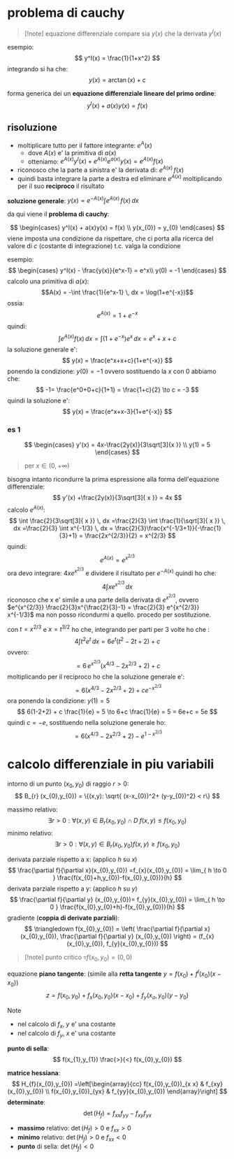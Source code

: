 # problema di cauchy
>[!note] equazione differenziale
> compare sia $y(x)$ che la derivata $y^I(x)$

esempio:
$$
y^I(x) = \frac{1}{1+x^2} 
$$
integrando si ha che: 
$$
y(x) = \arctan(x) + c
$$

forma generica dei un **equazione differenziale lineare del primo ordine**:
$$
y^I(x) + a(x)y(x) = f(x)
$$
## risoluzione
* moltiplicare tutto per il fattore integrante: $e^A(x)$
	* dove $A(x)$ e' la primitiva di $a(x)$
	* otteniamo: $e^{A(x)} y^{I}(x) + e^{A(x)} e^{a(x)}y(x) = e^{A(x)} f(x)$
* riconosco che la parte a sinistra e' la derivata di: $e^{A(x)} \, f(x)$
* quindi basta integrare la parte a destra ed eliminare $e^{A(x)}$ moltiplicando per il suo **reciproco** il risultato

**soluzione generale**: $y(x) = e^{-A(x)} \int e^{A(x)} \, f(x) \, dx$

da qui viene il **problema di cauchy**:


$$
\begin{cases}
y^I(x) + a(x)y(x) = f(x) \\
y(x_{0}) = y_{0}
\end{cases}
$$
viene imposta una condizione da rispettare, che ci porta alla ricerca del valore di $c$ (costante di integrazione) t.c. valga la condizione

esempio:
$$
\begin{cases}
y^I(x) - \frac{y(x)}{e^x-1} = e^x\\
y(0) = -1
\end{cases}
$$
calcolo una primitiva di $a(x)$:
$$A(x) = -\int \frac{1}{e^x-1} \, dx = \log(1+e^{-x})$$
ossia:
$$
e^{A(x)} = 1+e^{-x}
$$
quindi:
$$
\int e^{A(x)} f(x) \, dx = \int  (1+e^{-x})e^x \, dx = e^x+x+c
$$
la soluzione generale e':
$$
y(x) = \frac{e^x+x+c}{1+e^{-x}}
$$
ponendo la condizione: $y(0) = -1$
ovvero sostituendo la $x$ con $0$ abbiamo che:
$$
-1= \frac{e^0+0+c}{1+1} = \frac{1+c}{2} \to c = -3
$$
quindi la soluzione e':
$$
y(x) = \frac{e^x+x-3}{1+e^{-x}}
$$

### es 1
$$
\begin{cases}
y'(x) = 4x-\frac{2y(x)}{3\sqrt[3]{x  }} \\
y(1) = 5
\end{cases}
$$
> per $x\in (0,+\infty)$

bisogna intanto ricondurre la prima espressione alla forma dell'equazione differenziale:
$$
y'(x) +\frac{2y(x)}{3\sqrt[3]{ x }} = 4x
$$
calcolo $e^{A(x)}$:
$$
\int  \frac{2}{3\sqrt[3]{ x }} \, dx  =\frac{2}{3} \int \frac{1}{\sqrt[3]{ x }} \, dx =\frac{2}{3} \int x^{-1/3} \, dx  = \frac{2}{3}\frac{x^{-1/3+1}}{-\frac{1}{3}+1} = \frac{2x^{2/3}}{2} = x^{2/3}
$$
quindi:
$$
e^{A(x)} = e^{x^{2/3}}
$$
ora devo integrare: $4x e^{x^{2/3}}$ e dividere il risultato per $e^{-A(x)}$
quindi ho che: 
$$
4\int xe^{x^{2/3}} \, dx 
$$
riconosco che x e' simile a una parte della derivata di $e^{x^{2/3}}$, ovvero $e^{x^{2/3}} \frac{2}{3}x^{\frac{2}{3}-1} = \frac{2}{3} e^{x^{2/3}} x^{-1/3}$  ma non posso ricondurmi a quello. procedo per sostituzione.  

con $t = x^{2/3}$ e $x=t^{3/2}$ ho che, integrando per parti per 3 volte ho che :
$$
4\int t^{2}e^t \, dx = 6e^t(t^2-2t+2) + c
$$
ovvero:
$$
= 6\,e^{x^{2/3}}(x^{4/3} - 2x^{2/3} + 2) + c
$$
moltiplicando per il reciproco ho che la soluzione generale e':
$$
= 6(x^{4/3}-2x^{2/3}+2) + c e^{-x^{2/3}}
$$
ora ponendo la condizione: $y(1) = 5$
$$
6(1-2+2) + c \frac{1}{e} = 5 \to 6+c \frac{1}{e} = 5 = 6e+c = 5e
$$
quindi $c=-e$, sostituendo nella soluzione generale ho:
$$
= 6(x^{4/3}-2x^{2/3}+2) - e^{1-x^{2/3}}
$$


# calcolo differenziale in piu variabili

intorno di un punto $(x_{0}, y_{0})$ di raggio $r>0$:
$$
B_{r} (x_{0},y_{0}) = \{(x,y): \sqrt{ (x-x_{0})^2+ (y-y_{0})^2} < r\}
$$

massimo relativo:
$$
\exists r>0: \forall(x,y) \in B_{r}(x_{0},y_{0})\cap D \; f(x,y)\leq f(x_{0},y_{0})
$$
minimo relativo:
$$
\exists r > 0: \forall(x,y) \in B_{r}(x_{0},y_{0}) f(x,y) \geq f(x_{0}, y_{0})
$$

derivata parziale rispetto a x: (applico $h$ su $x$)
$$
\frac{\partial f}{\partial x}(x_{0},y_{0}) =f_{x}(x_{0},y_{0}) = \lim_{ h \to 0 } \frac{f(x_{0}+h,y_{0})-f(x_{0},y_{0})}{h} 
$$
derivata parziale rispetto a y: (applico $h$ su $y$)
$$
\frac{\partial f}{\partial y} (x_{0},y_{0})= f_{y}(x_{0},y_{0}) = \lim_{ h \to 0 }  \frac{f(x_{0},y_{0}+h)-f(x_{0},y_{0})}{h}
$$
gradiente (**coppia di derivate parziali**):
$$
\triangledown f(x_{0},y_{0}) = \left( \frac{\partial f}{\partial x} (x_{0},y_{0}), \frac{\partial f}{\partial y} (x_{0},y_{0}) \right) = (f_{x}(x_{0},y_{0}), f_{y}(x_{0},y_{0}))
$$
>[!note] punto critico
>$\triangledown f(x_{0},y_{0}) = (0,0)$

equazione **piano tangente**: (simile alla **retta tangente** $y = f(x_{0}) + f^I(x_{0})(x-x_{0})$)
$$
z = f(x_{0},y_{0}) + f_{x}(x_{0},y_{0})(x-x_{0}) + f_{y}(x_{o},y_{0})(y-y_{0})
$$
> [!note] 
> - nel calcolo di $f_{x}$, $y$ e' una costante
> - nel calcolo di $f_{y}$, $x$ e' una costante

**punto di sella**:
$$
f(x_{1},y_{1}) \frac{>}{<} f(x_{0},y_{0})
$$

**matrice hessiana**:
$$
H_{f}(x_{0},y_{0}) =\left[\begin{array}{cc}
f(x_{0},y_{0})_{x x} & f_{xy}(x_{0},y_{0}) \\
f(x_{0},y_{0})_{yx} & f_{yy}(x_{0},y_{0})
\end{array}\right]
$$
**determinate**:
$$
\det(H_{f}) = f_{x x} f_{y y} - f_{x y}f_{y x}
$$
* **massimo** relativo: $\det (H_{f}) > 0 \text{ e } f_{x x} > 0$ 
* **minimo** relativo: $\det(H_{f}) > 0 \text{ e } f_{x x}<0$
* **punto** di sella: $\det(H_{f}) < 0$

